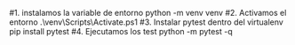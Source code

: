 #1. instalamos la variable de entorno
python -m venv venv
#2. Activamos el entorno
.\venv\Scripts\Activate.ps1
#3. Instalar pytest dentro del virtualenv
pip install pytest
#4. Ejecutamos los test
python -m pytest -q
